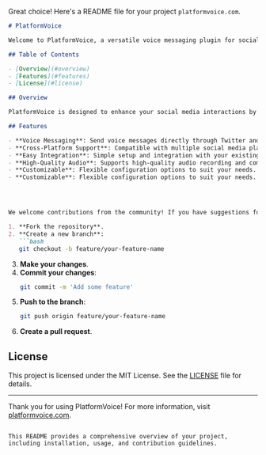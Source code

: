 Great choice! Here's a README file for your project `platformvoice.com`.

```markdown
# PlatformVoice

Welcome to PlatformVoice, a versatile voice messaging plugin for social platforms like Twitter and LinkedIn.

## Table of Contents

- [Overview](#overview)
- [Features](#features)
- [License](#license)

## Overview

PlatformVoice is designed to enhance your social media interactions by enabling voice messaging on platforms such as Twitter and LinkedIn. With a simple integration, you can easily add voice capabilities to your social posts, making your communication more personal and impactful.

## Features

- **Voice Messaging**: Send voice messages directly through Twitter and LinkedIn.
- **Cross-Platform Support**: Compatible with multiple social media platforms.
- **Easy Integration**: Simple setup and integration with your existing social media workflows.
- **High-Quality Audio**: Supports high-quality audio recording and compression.
- **Customizable**: Flexible configuration options to suit your needs.
- **Customizable**: Flexible configuration options to suit your needs.




We welcome contributions from the community! If you have suggestions for improvements or want to contribute code, please follow these steps:

1. **Fork the repository**.
2. **Create a new branch**:
   ```bash
   git checkout -b feature/your-feature-name
   ```
3. **Make your changes**.
4. **Commit your changes**:
   ```bash
   git commit -m 'Add some feature'
   ```
5. **Push to the branch**:
   ```bash
   git push origin feature/your-feature-name
   ```
6. **Create a pull request**.

## License

This project is licensed under the MIT License. See the [LICENSE](LICENSE) file for details.

---

Thank you for using PlatformVoice! For more information, visit [platformvoice.com](https://platformvoice.com).
```

This README provides a comprehensive overview of your project, including installation, usage, and contribution guidelines.
